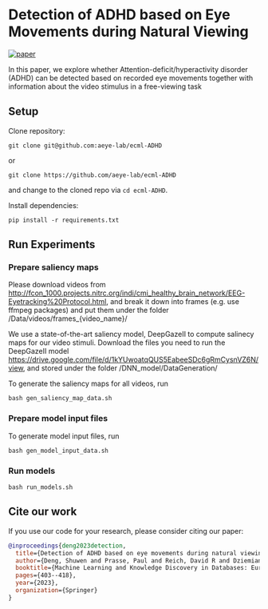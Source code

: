 # Detection of ADHD based on Eye Movements during Natural Viewing
[![paper](https://img.shields.io/static/v1?label=paper&message=download%20link&color=brightgreen)](https://arxiv.org/abs/2207.01377)

In this paper, we explore whether Attention-deficit/hyperactivity disorder (ADHD) can be detected based on recorded eye movements together with information about the video stimulus in a free-viewing task

## Setup

Clone repository:

```
git clone git@github.com:aeye-lab/ecml-ADHD
```

or

```
git clone https://github.com/aeye-lab/ecml-ADHD
```

and change to the cloned repo via `cd ecml-ADHD`.


Install dependencies:

```
pip install -r requirements.txt
```

## Run Experiments

### Prepare saliency maps
Please download videos from http://fcon_1000.projects.nitrc.org/indi/cmi_healthy_brain_network/EEG-Eyetracking%20Protocol.html, and break it down into frames (e.g. use ffmpeg packages) and put them under the folder /Data/videos/frames_{video_name}/

We use a state-of-the-art saliency model, DeepGazeII to compute salinecy maps for our video stimuli. Download the files you need to run the DeepGazeII model https://drive.google.com/file/d/1kYUwoatqQUS5EabeeSDc6gRmCysnVZ6N/view, and stored under the folder /DNN_model/DataGeneration/

To generate the saliency maps for all videos, run
```
bash gen_saliency_map_data.sh
```

### Prepare model input files

To generate model input files, run

```
bash gen_model_input_data.sh
```

### Run models

```
bash run_models.sh
```


## Cite our work
If you use our code for your research, please consider citing our paper:

```bibtex
@inproceedings{deng2023detection,
  title={Detection of ADHD based on eye movements during natural viewing},
  author={Deng, Shuwen and Prasse, Paul and Reich, David R and Dziemian, Sabine and Stegenwallner-Sch{\"u}tz, Maja and Krakowczyk, Daniel and Makowski, Silvia and Langer, Nicolas and Scheffer, Tobias and J{\"a}ger, Lena A},
  booktitle={Machine Learning and Knowledge Discovery in Databases: European Conference, ECML PKDD 2022, Grenoble, France, September 19--23, 2022, Proceedings, Part VI},
  pages={403--418},
  year={2023},
  organization={Springer}
}
```
